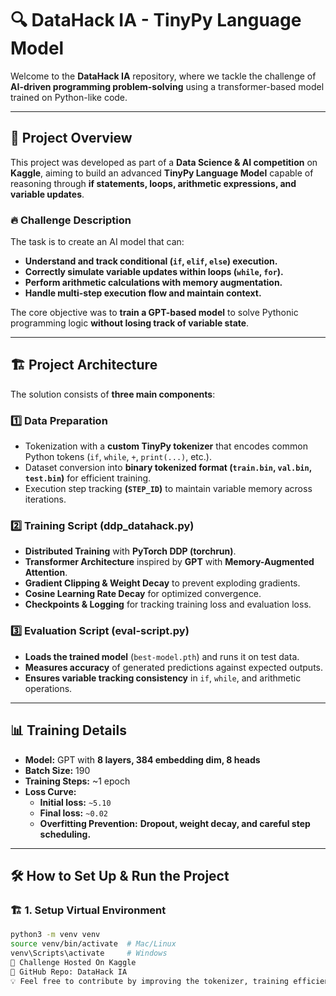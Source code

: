 # 🔍 DataHack IA - TinyPy Language Model

Welcome to the **DataHack IA** repository, where we tackle the challenge of **AI-driven programming problem-solving** using a transformer-based model trained on Python-like code.

---

## 🚀 **Project Overview**

This project was developed as part of a **Data Science & AI competition** on **Kaggle**, aiming to build an advanced **TinyPy Language Model** capable of reasoning through **if statements, loops, arithmetic expressions, and variable updates**.

### 🔥 **Challenge Description**
The task is to create an AI model that can:
- **Understand and track conditional (`if`, `elif`, `else`) execution.**
- **Correctly simulate variable updates within loops (`while`, `for`).**
- **Perform arithmetic calculations with memory augmentation.**
- **Handle multi-step execution flow and maintain context.**

The core objective was to **train a GPT-based model** to solve Pythonic programming logic **without losing track of variable state**.

---

## 🏗 **Project Architecture**

The solution consists of **three main components**:

### 1️⃣ **Data Preparation**
- Tokenization with a **custom TinyPy tokenizer** that encodes common Python tokens (`if`, `while`, `+`, `print(...)`, etc.).
- Dataset conversion into **binary tokenized format (`train.bin`, `val.bin`, `test.bin`)** for efficient training.
- Execution step tracking **(`STEP_ID`)** to maintain variable memory across iterations.

### 2️⃣ **Training Script (ddp_datahack.py)**
- **Distributed Training** with **PyTorch DDP (torchrun)**.
- **Transformer Architecture** inspired by **GPT** with **Memory-Augmented Attention**.
- **Gradient Clipping & Weight Decay** to prevent exploding gradients.
- **Cosine Learning Rate Decay** for optimized convergence.
- **Checkpoints & Logging** for tracking training loss and evaluation loss.

### 3️⃣ **Evaluation Script (eval-script.py)**
- **Loads the trained model** (`best-model.pth`) and runs it on test data.
- **Measures accuracy** of generated predictions against expected outputs.
- **Ensures variable tracking consistency** in `if`, `while`, and arithmetic operations.

---

## 📊 **Training Details**
- **Model:** GPT with **8 layers, 384 embedding dim, 8 heads**
- **Batch Size:** 190
- **Training Steps:** ~1 epoch
- **Loss Curve:**
  - **Initial loss:** `~5.10`
  - **Final loss:** `~0.02`
  - **Overfitting Prevention:** **Dropout, weight decay, and careful step scheduling.**

---

## 🛠 **How to Set Up & Run the Project**

### 🏗 **1. Setup Virtual Environment**
```sh
python3 -m venv venv
source venv/bin/activate  # Mac/Linux
venv\Scripts\activate     # Windows
🎯 Challenge Hosted On Kaggle
🔗 GitHub Repo: DataHack IA
💡 Feel free to contribute by improving the tokenizer, training efficiency, or adding new reasoning tasks to enhance the AI model!